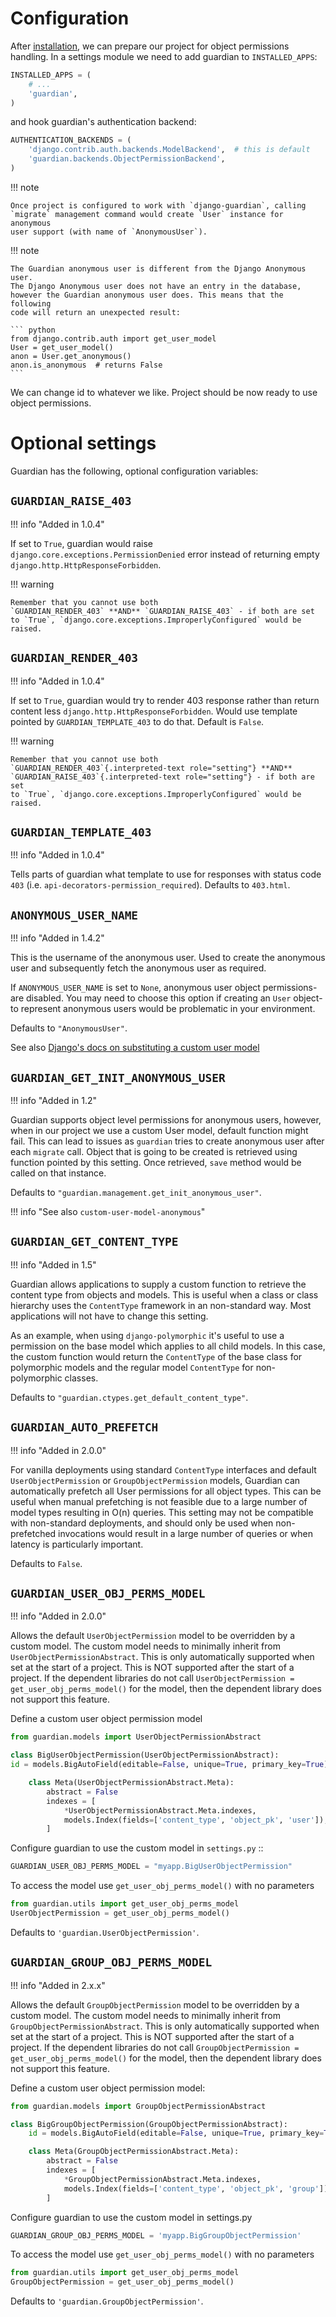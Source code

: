 # Configuration

After [installation](./installation.md), we can prepare our project for object permissions handling.
In a settings module we need to add guardian to `INSTALLED_APPS`:

```python
INSTALLED_APPS = (
    # ...
    'guardian',
)
```

and hook guardian's authentication backend:

```python
AUTHENTICATION_BACKENDS = (
    'django.contrib.auth.backends.ModelBackend',  # this is default
    'guardian.backends.ObjectPermissionBackend',
)
```

!!! note

    Once project is configured to work with `django-guardian`, calling
    `migrate` management command would create `User` instance for anonymous
    user support (with name of `AnonymousUser`).

!!! note

    The Guardian anonymous user is different from the Django Anonymous user.
    The Django Anonymous user does not have an entry in the database,
    however the Guardian anonymous user does. This means that the following
    code will return an unexpected result:

    ``` python
    from django.contrib.auth import get_user_model
    User = get_user_model()
    anon = User.get_anonymous()
    anon.is_anonymous  # returns False
    ```


We can change id to whatever we like. Project should be now ready to use
object permissions.

# Optional settings

Guardian has the following, optional configuration variables:

## `GUARDIAN_RAISE_403`

!!! info "Added in 1.0.4"

If set to `True`, guardian would raise `django.core.exceptions.PermissionDenied` error instead of returning 
empty `django.http.HttpResponseForbidden`.

!!! warning

    Remember that you cannot use both
    `GUARDIAN_RENDER_403` **AND** `GUARDIAN_RAISE_403` - if both are set
    to `True`, `django.core.exceptions.ImproperlyConfigured` would be raised.

## `GUARDIAN_RENDER_403`

!!! info "Added in 1.0.4"

If set to `True`, guardian would try to render 403 response rather than
return content less `django.http.HttpResponseForbidden`. 
Would use template pointed by `GUARDIAN_TEMPLATE_403` to do that. Default is `False`.

!!! warning

    Remember that you cannot use both
    `GUARDIAN_RENDER_403`{.interpreted-text role="setting"} **AND**
    `GUARDIAN_RAISE_403`{.interpreted-text role="setting"} - if both are set
    to `True`, `django.core.exceptions.ImproperlyConfigured` would be
    raised.

## `GUARDIAN_TEMPLATE_403`

!!! info "Added in 1.0.4"

Tells parts of guardian what template to use for responses with status
code `403` (i.e. `api-decorators-permission_required`). Defaults to `403.html`.


## `ANONYMOUS_USER_NAME`

!!! info "Added in 1.4.2"

This is the username of the anonymous user. Used to create the anonymous
user and subsequently fetch the anonymous user as required.

If `ANONYMOUS_USER_NAME` is set to `None`, anonymous user object
permissions-are disabled. You may need to choose this option if creating
an `User` object-to represent anonymous users would be problematic in
your environment.

Defaults to `"AnonymousUser"`.


See also
[Django's docs on substituting a custom user model](https://docs.djangoproject.com/en/stable/topics/auth/customizing/#substituting-a-custom-user-model)

## `GUARDIAN_GET_INIT_ANONYMOUS_USER`

!!! info "Added in 1.2"

Guardian supports object level permissions for anonymous users, however,
when in our project we use a custom User model, default function might
fail. This can lead to issues as `guardian` tries to create anonymous
user after each `migrate` call. Object that is going to be created is
retrieved using function pointed by this setting. Once retrieved, `save`
method would be called on that instance.

Defaults to `"guardian.management.get_init_anonymous_user"`.

!!! info "See also `custom-user-model-anonymous`"

## `GUARDIAN_GET_CONTENT_TYPE`

!!! info "Added in 1.5"

Guardian allows applications to supply a custom function to retrieve the
content type from objects and models. This is useful when a class or
class hierarchy uses the `ContentType` framework in an non-standard way.
Most applications will not have to change this setting.

As an example, when using `django-polymorphic` it\'s useful to use a
permission on the base model which applies to all child models. In this
case, the custom function would return the `ContentType` of the base
class for polymorphic models and the regular model `ContentType` for
non-polymorphic classes.

Defaults to `"guardian.ctypes.get_default_content_type"`.

## `GUARDIAN_AUTO_PREFETCH`

!!! info "Added in 2.0.0"

For vanilla deployments using standard `ContentType` interfaces and
default `UserObjectPermission` or `GroupObjectPermission` models,
Guardian can automatically prefetch all User permissions for all object
types. This can be useful when manual prefetching is not feasible due to
a large number of model types resulting in O(n) queries. This setting
may not be compatible with non-standard deployments, and should only be
used when non-prefetched invocations would result in a large number of
queries or when latency is particularly important.

Defaults to `False`.

## `GUARDIAN_USER_OBJ_PERMS_MODEL`

!!! info "Added in 2.0.0"

Allows the default `UserObjectPermission` model to be overridden by a
custom model. The custom model needs to minimally inherit from
`UserObjectPermissionAbstract`. This is only automatically supported
when set at the start of a project. This is NOT supported after the
start of a project. If the dependent libraries do not call
`UserObjectPermission = get_user_obj_perms_model()` for the model, then
the dependent library does not support this feature.

Define a custom user object permission model 

```python
from guardian.models import UserObjectPermissionAbstract

class BigUserObjectPermission(UserObjectPermissionAbstract):
id = models.BigAutoField(editable=False, unique=True, primary_key=True)

    class Meta(UserObjectPermissionAbstract.Meta):
        abstract = False
        indexes = [
            *UserObjectPermissionAbstract.Meta.indexes,
            models.Index(fields=['content_type', 'object_pk', 'user']),
        ]
```

Configure guardian to use the custom model in `settings.py` ::

```python
GUARDIAN_USER_OBJ_PERMS_MODEL = "myapp.BigUserObjectPermission"
```
    

To access the model use `get_user_obj_perms_model()` with no parameters

```python
from guardian.utils import get_user_obj_perms_model
UserObjectPermission = get_user_obj_perms_model()
```

Defaults to `'guardian.UserObjectPermission'`.

## `GUARDIAN_GROUP_OBJ_PERMS_MODEL`

!!! info "Added in 2.x.x"

Allows the default `GroupObjectPermission` model to be overridden by a
custom model. The custom model needs to minimally inherit from
`GroupObjectPermissionAbstract`. This is only automatically supported
when set at the start of a project. This is NOT supported after the
start of a project. If the dependent libraries do not call
`GroupObjectPermission = get_user_obj_perms_model()` for the model, then
the dependent library does not support this feature.

Define a custom user object permission model:

```python
from guardian.models import GroupObjectPermissionAbstract

class BigGroupObjectPermission(GroupObjectPermissionAbstract):
    id = models.BigAutoField(editable=False, unique=True, primary_key=True)

    class Meta(GroupObjectPermissionAbstract.Meta):
        abstract = False
        indexes = [
            *GroupObjectPermissionAbstract.Meta.indexes,
            models.Index(fields=['content_type', 'object_pk', 'group']),
        ]
```

Configure guardian to use the custom model in settings.py
```python
GUARDIAN_GROUP_OBJ_PERMS_MODEL = 'myapp.BigGroupObjectPermission'
```

To access the model use `get_user_obj_perms_model()` with no parameters

```python
from guardian.utils import get_user_obj_perms_model
GroupObjectPermission = get_user_obj_perms_model()
```

Defaults to `'guardian.GroupObjectPermission'`.
